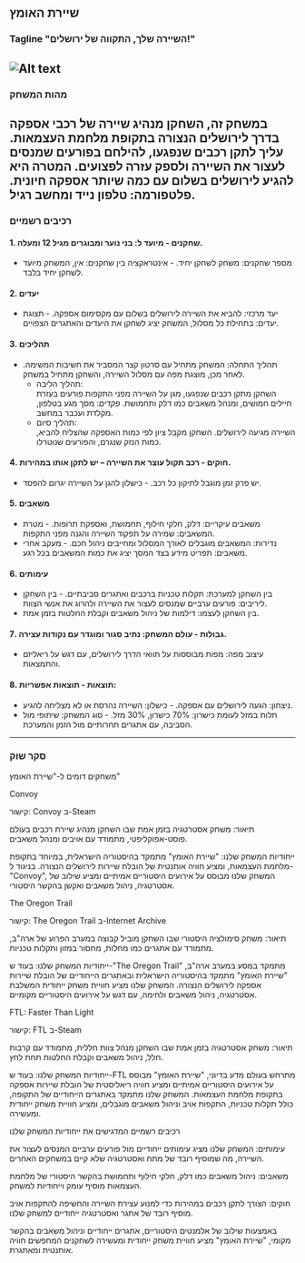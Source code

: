 ## שיירת האומץ
### Tagline  "השיירה שלך, התקווה של ירושלים!"
![Alt text](DALL·E_2024_11_10_14_26_14_A_dramatic_scene_of_a_convoy_of_supply.webp)
---
### מהות המשחק  
במשחק זה, השחקן מנהיג שיירה של רכבי אספקה בדרך לירושלים הנצורה בתקופת מלחמת העצמאות. עליך לתקן רכבים שנפגעו, להילחם בפורעים שמנסים לעצור את השיירה ולספק עזרה לפצועים. המטרה היא להגיע לירושלים בשלום עם כמה שיותר אספקה חיונית.
פלטפורמה: טלפון נייד ומחשב רגיל.
---
### רכיבים רשמיים  
#### 1. שחקנים  - מיועד ל: בני נוער ומבוגרים מגיל 12 ומעלה.  
- מספר שחקנים: משחק לשחקן יחיד.  - אינטראקציה בין שחקנים: אין, המשחק מיועד לשחקן יחיד בלבד.
#### 2. יעדים  
- יעד מרכזי: להביא את השיירה לירושלים בשלום עם מקסימום אספקה.  - תצוגת יעדים: בתחילת כל מסלול, המשחק יציג לשחקן את היעדים והאתגרים הצפויים.
#### 3. תהליכים  
- תהליך התחלה:    המשחק מתחיל עם סרטון קצר המסביר את חשיבות המשימה. לאחר מכן, מוצגת מפה עם מסלול השיירה, והשחקן מתחיל במשחק.
  - תהליך הליבה:  
  השחקן מתקן רכבים שנפגעו, מגן על השיירה מפני התקפות פורעים בעזרת חיילים חמושים, ומנהל משאבים כמו דלק ותחמושת.    *פקדים*: מסך מגע בטלפון, מקלדת ועכבר במחשב.  
  - תהליך סיום:  
  השיירה מגיעה לירושלים. השחקן מקבל ציון לפי כמות האספקה שהצליח להביא, כמות הנזק שנגרם, והפורעים שנוטרלו.
#### 4. חוקים  - רכב תקול עוצר את השיירה – יש לתקן אותו במהירות.  
- יש פרק זמן מוגבל לתיקון כל רכב.  - כישלון להגן על השיירה יגרום להפסד.
#### 5. משאבים  
- משאבים עיקריים: דלק, חלקי חילוף, תחמושת, ואספקת תרופות.  - מטרת המשאבים: שמירה על תפקוד השיירה והגנה מפני התקפות.  
- נדירות: המשאבים מוגבלים לאורך המסלול ומחייבים ניהול חכם.  - מעקב אחרי משאבים: תפריט מידע בצד המסך יציג את כמות המשאבים בכל רגע.
#### 6. עימותים  
- בין השחקן למערכת: תקלות טכניות ברכבים ואתגרים סביבתיים.  - בין השחקן ליריבים: פורעים ערביים שמנסים לעצור את השיירה ולהרוג את אנשי הצוות.  
- בין השחקן לעצמו: דילמות של ניהול משאבים וקבלת החלטות בזמן אמת.
#### 7. גבולות  - עולם המשחק: נתיב סגור ומוגדר עם נקודות עצירה.  
- עיצוב מפה: מפות מבוססות על תוואי הדרך לירושלים, עם דגש על ריאליזם והתמצאות.  
#### 8. תוצאות  - תוצאות אפשריות:  
  - ניצחון: הגעה לירושלים עם אספקה.    - כישלון: השיירה נהרסת או לא מצליחה להגיע.  
- תלות במזל לעומת כישרון: 70% כישרון, 30% מזל.  - סוג המשחק: שיתופי מול הסביבה, עם אתגרים תחרותיים מול הזמן והמערכת.
---
### סקר שוק  

משחקים דומים ל-"שיירת האומץ"

Convoy

קישור: Convoy ב-Steam

תיאור: משחק אסטרטגיה בזמן אמת שבו השחקן מנהיג שיירת רכבים בעולם פוסט-אפוקליפטי, מתמודד עם אויבים ומנהל משאבים.

ייחודיות המשחק שלנו: "שיירת האומץ" מתמקד בהיסטוריה הישראלית, במיוחד בתקופת מלחמת העצמאות, ומציע חוויה אותנטית של הובלת שיירות לירושלים הנצורה. בניגוד ל-"Convoy", המשחק שלנו מבוסס על אירועים היסטוריים אמיתיים ומציע שילוב של אסטרטגיה, ניהול משאבים ואקשן בהקשר היסטורי.

The Oregon Trail

קישור: The Oregon Trail ב-Internet Archive

תיאור: משחק סימולציה היסטורי שבו השחקן מוביל קבוצה במערב הפרוע של ארה"ב, מתמודד עם אתגרים כמו מחלות, מחסור במזון ותקלות טכניות.

ייחודיות המשחק שלנו: בעוד ש-"The Oregon Trail" מתמקד במסע במערב ארה"ב, "שיירת האומץ" מתמקד בהיסטוריה הישראלית ובאתגרים הייחודיים של הובלת שיירות אספקה לירושלים הנצורה. המשחק שלנו מציע חוויית משחק ייחודית המשלבת אסטרטגיה, ניהול משאבים ולחימה, עם דגש על אירועים היסטוריים מקומיים.

FTL: Faster Than Light

קישור: FTL ב-Steam

תיאור: משחק אסטרטגיה בזמן אמת שבו השחקן מנהל צוות חללית, מתמודד עם קרבות חלל, ניהול משאבים וקבלת החלטות תחת לחץ.

ייחודיות המשחק שלנו: בעוד ש-FTL מתרחש בעולם מדע בדיוני, "שיירת האומץ" מבוסס על אירועים היסטוריים אמיתיים ומציע חוויה ריאליסטית של הובלת שיירות אספקה בתקופת מלחמת העצמאות. המשחק שלנו מתמקד באתגרים הייחודיים של התקופה, כולל תקלות טכניות, התקפות אויב וניהול משאבים מוגבלים, ומציע חוויית משחק ייחודית ומעשירה.

רכיבים רשמיים המדגישים את ייחודיות המשחק שלנו

עימותים: המשחק שלנו מציג עימותים ייחודיים מול פורעים ערביים המנסים לעצור את השיירה, מה שמוסיף רובד של מתח ואסטרטגיה שלא קיים במשחקים האחרים.

משאבים: ניהול משאבים כמו דלק, חלקי חילוף ותחמושת בהקשר היסטורי של מלחמת העצמאות מוסיף עומק וייחודיות למשחק.

חוקים: הצורך לתקן רכבים במהירות כדי למנוע עצירת השיירה והחשיפה להתקפות אויב מוסיף רובד של אתגר ואסטרטגיה ייחודיים למשחק שלנו.

באמצעות שילוב של אלמנטים היסטוריים, אתגרים ייחודיים וניהול משאבים בהקשר מקומי, "שיירת האומץ" מציע חוויית משחק ייחודית ומעשירה לשחקנים המחפשים חוויה אותנטית ומאתגרת.
